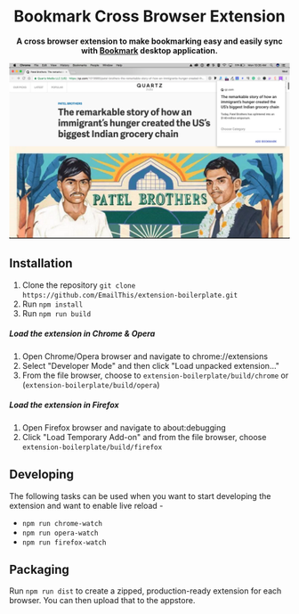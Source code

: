 <div align="center">
  <h1>
    Bookmark Cross Browser Extension
  </h1>

  <p>
    <strong>A cross browser extension to make bookmarking easy and easily sync with <a href="https://github.com/mrgodhani/bookmark">Bookmark</a> desktop application.</strong>
  </p>
</div>

![img](screenshot.png)

## Installation
1. Clone the repository `git clone https://github.com/EmailThis/extension-boilerplate.git`
2. Run `npm install`
3. Run `npm run build`

##### Load the extension in Chrome & Opera
1. Open Chrome/Opera browser and navigate to chrome://extensions
2. Select "Developer Mode" and then click "Load unpacked extension..."
3. From the file browser, choose to `extension-boilerplate/build/chrome` or (`extension-boilerplate/build/opera`)


##### Load the extension in Firefox
1. Open Firefox browser and navigate to about:debugging
2. Click "Load Temporary Add-on" and from the file browser, choose `extension-boilerplate/build/firefox`


## Developing
The following tasks can be used when you want to start developing the extension and want to enable live reload - 

- `npm run chrome-watch`
- `npm run opera-watch`
- `npm run firefox-watch`


## Packaging
Run `npm run dist` to create a zipped, production-ready extension for each browser. You can then upload that to the appstore.
